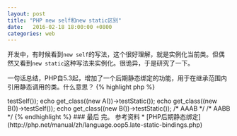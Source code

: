 ```yaml
---
layout: post
title: "PHP new self和new static区别"
date:   2016-02-18 18:00:00 +0800
categories: web
---
```


开发中，有时候看到`new self`的写法，这个很好理解，就是实例化当前类。但偶然又看到`new static`这种写法来实例化。很诡异，于是研究了一下。

一句话总结，PHP自5.3起，增加了一个后期静态绑定的功能，用于在继承范围内引用静态调用的类。什么意思？
{% highlight php %}
<?php
class A{
    public static function testSelf() {
        return new self();
    }
    public static function testStatic() {
        return new static();
    }
}
class B extends A{}
echo get_class(B::testSelf());  /* A */
echo get_class(B::testStatic());  /* B  */
{% endhighlight %}

### new self

self取决于当前方法定义的类。如上的例子中，testSelf是在A中定义的，B通过继承得到。因此，`new self`指的是定义的类，即A。然后，如果在B中
重新覆盖了父类中的这个方法呢？看下面
{% highlight php %}
<?php
class A{
    public static function testSelf() {
        return new self();
    }
}
class B extends A{
    public static function testSelf() {
        return new self();
    }
}
echo get_class(B::testSelf());  /* B */
{% endhighlight %}
就是这么一回事。然后，出现一种情况就是，用户期望在使用静态调用的时候得到调用的类。这就是静态绑定。也就是有一个关键字来获取最终调用时的类，PHP官方最终使用static关键字来干这么一件事。

### new static

经过上面的解释，现在理解，static即是获取最终调用时的类。看下面
{% highlight php %}
<?php
class A{
    public static function testStatic() {
        return new static();
    }
}
class B extends A{}
echo get_class(B::testStatic());  /* B */
{% endhighlight %}
我测试了一下，似乎不仅仅是通过静态方式，使用实例化访问时，表现一致。看下面
{% highlight php %}
<?php
class A{
    public function testSelf() {
        return new self();
    }
    public function testStatic() {
        return new static();
    }
}
class B extends A{
    /* test2
    public function testSelf() {
        return new self();
    }
    */
}
echo get_class((new A())->testSelf());
echo get_class((new A())->testStatic());
echo get_class((new B())->testSelf());
echo get_class((new B())->testStatic());
/* AAAB */
/* AABB */
{% endhighlight %}

### 最后

完。

参考资料

* [PHP后期静态绑定](http://php.net/manual/zh/language.oop5.late-static-bindings.php)
